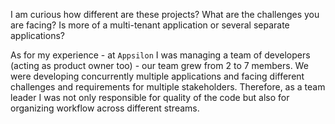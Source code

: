 I am curious how different are these projects? What are the challenges you are facing? Is more of a multi-tenant application or several separate applications? 

As for my experience - at `Appsilon` I was managing a team of developers (acting as product owner too) - our team grew from 2 to 7 members. We were developing concurrently multiple applications and facing different challenges and requirements for multiple stakeholders.
Therefore, as a team leader I was not only responsible for quality of the code but also for organizing workflow across different streams. 